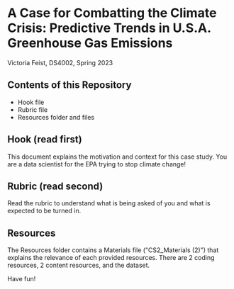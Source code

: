 # A Case for Combatting the Climate Crisis: Predictive Trends in U.S.A. Greenhouse Gas Emissions
Victoria Feist, DS4002, Spring 2023

## Contents of this Repository
- Hook file
- Rubric file
- Resources folder and files

## Hook (read first)
This document explains the motivation and context for this case study. You are a data scientist for the EPA trying to stop climate change!

## Rubric (read second)
Read the rubric to understand what is being asked of you and what is expected to be turned in.

## Resources
The Resources folder contains a Materials file ("CS2_Materials (2)") that explains the relevance of each provided resources. There are 2 coding resources, 2 content resources, and the dataset.


Have fun!

